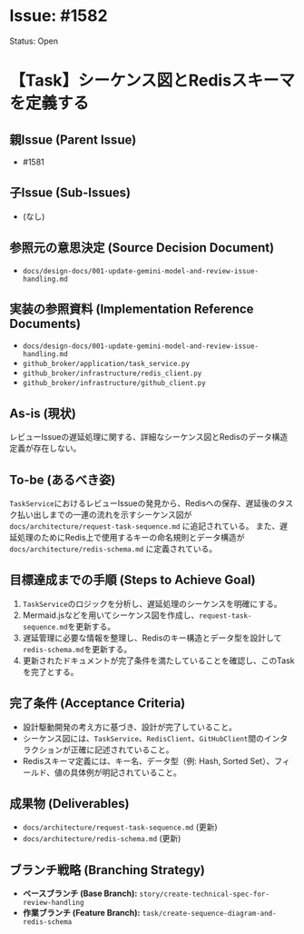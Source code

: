 # Issue: #1582
Status: Open
# 【Task】シーケンス図とRedisスキーマを定義する

## 親Issue (Parent Issue)
- #1581

## 子Issue (Sub-Issues)
- (なし)

## 参照元の意思決定 (Source Decision Document)
- `docs/design-docs/001-update-gemini-model-and-review-issue-handling.md`

## 実装の参照資料 (Implementation Reference Documents)
- `docs/design-docs/001-update-gemini-model-and-review-issue-handling.md`
- `github_broker/application/task_service.py`
- `github_broker/infrastructure/redis_client.py`
- `github_broker/infrastructure/github_client.py`

## As-is (現状)
レビューIssueの遅延処理に関する、詳細なシーケンス図とRedisのデータ構造定義が存在しない。

## To-be (あるべき姿)
`TaskService`におけるレビューIssueの発見から、Redisへの保存、遅延後のタスク払い出しまでの一連の流れを示すシーケンス図が `docs/architecture/request-task-sequence.md` に追記されている。
また、遅延処理のためにRedis上で使用するキーの命名規則とデータ構造が `docs/architecture/redis-schema.md` に定義されている。

## 目標達成までの手順 (Steps to Achieve Goal)
1. `TaskService`のロジックを分析し、遅延処理のシーケンスを明確にする。
2. Mermaid.jsなどを用いてシーケンス図を作成し、`request-task-sequence.md`を更新する。
3. 遅延管理に必要な情報を整理し、Redisのキー構造とデータ型を設計して`redis-schema.md`を更新する。
4. 更新されたドキュメントが完了条件を満たしていることを確認し、このTaskを完了とする。

## 完了条件 (Acceptance Criteria)
- 設計駆動開発の考え方に基づき、設計が完了していること。
- シーケンス図には、`TaskService`、`RedisClient`、`GitHubClient`間のインタラクションが正確に記述されていること。
- Redisスキーマ定義には、キー名、データ型（例: Hash, Sorted Set）、フィールド、値の具体例が明記されていること。

## 成果物 (Deliverables)
- `docs/architecture/request-task-sequence.md` (更新)
- `docs/architecture/redis-schema.md` (更新)

## ブランチ戦略 (Branching Strategy)
- **ベースブランチ (Base Branch):** `story/create-technical-spec-for-review-handling`
- **作業ブランチ (Feature Branch):** `task/create-sequence-diagram-and-redis-schema`
